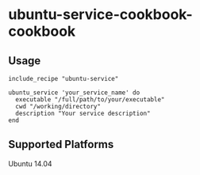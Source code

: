 # ubuntu-service-cookbook-cookbook


## Usage

```
include_recipe "ubuntu-service"

ubuntu_service 'your_service_name' do
  executable "/full/path/to/your/executable"
  cwd "/working/directory"
  description "Your service description"
end
```

## Supported Platforms

Ubuntu 14.04
